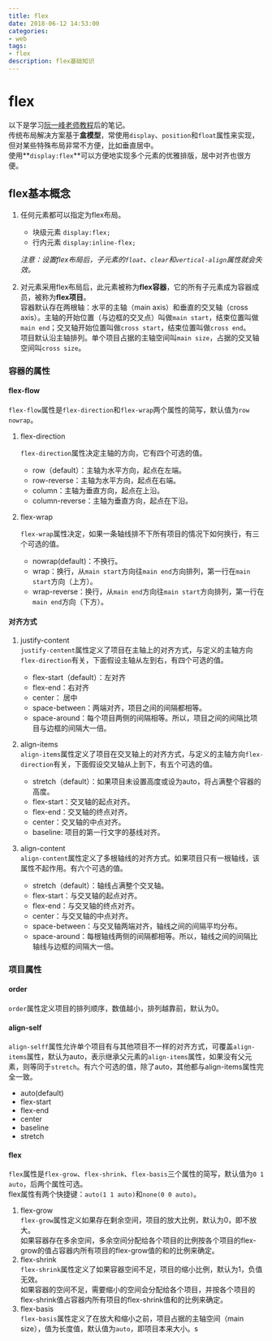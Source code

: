 ```yaml
---
title: flex
date: 2018-06-12 14:53:00
categories: 
- web
tags: 
- flex
description: flex基础知识
---
```


# flex

以下是学习[阮一峰老师教程](http://www.ruanyifeng.com/blog/2015/07/flex-grammar.html)后的笔记。  
传统布局解决方案基于**盒模型**，常使用`display`、`position`和`float`属性来实现，但对某些特殊布局非常不方便，比如垂直居中。  
使用**`display:flex`**可以方便地实现多个元素的优雅排版，居中对齐也很方便。

## flex基本概念

1.  任何元素都可以指定为flex布局。

    * 块级元素 `display:flex;`
    * 行内元素 `display:inline-flex;`

    _注意：设置flex布局后，子元素的`float`、`clear`和`vertical-align`属性就会失效。_

2.  对元素采用flex布局后，此元素被称为**flex容器**，它的所有子元素成为容器成员，被称为**flex项目**。  
    容器默认存在两根轴：水平的主轴（main axis）和垂直的交叉轴（cross axis）。主轴的开始位置（与边框的交叉点）叫做`main start`，结束位置叫做`main end`；交叉轴开始位置叫做`cross start`，结束位置叫做`cross end`。  
    项目默认沿主轴排列。单个项目占据的主轴空间叫`main size`，占据的交叉轴空间叫`cross size`。

### 容器的属性

#### flex-flow

`flex-flow`属性是`flex-direction`和`flex-wrap`两个属性的简写，默认值为`row nowrap`。

1.  flex-direction

    `flex-direction`属性决定主轴的方向，它有四个可选的值。

    * row（default）：主轴为水平方向，起点在左端。
    * row-reverse：主轴为水平方向，起点在右端。
    * column：主轴为垂直方向，起点在上沿。
    * column-reverse：主轴为垂直方向，起点在下沿。

2.  flex-wrap

    `flex-wrap`属性决定，如果一条轴线排不下所有项目的情况下如何换行，有三个可选的值。

    * nowrap\(default\)：不换行。
    * wrap：换行，从`main start`方向往`main end`方向排列，第一行在`main start`方向（上方）。
    * wrap-reverse：换行，从`main end`方向往`main start`方向排列，第一行在`main end`方向（下方）。

#### 对齐方式

1.  justify-content  
    `justify-centent`属性定义了项目在主轴上的对齐方式，与定义的主轴方向`flex-direction`有关，下面假设主轴从左到右，有四个可选的值。

    * flex-start（default）：左对齐
    * flex-end：右对齐
    * center： 居中
    * space-between：两端对齐，项目之间的间隔都相等。
    * space-around：每个项目两侧的间隔相等。所以，项目之间的间隔比项目与边框的间隔大一倍。

2.  align-items  
    `align-items`属性定义了项目在交叉轴上的对齐方式，与定义的主轴方向`flex-direction`有关，下面假设交叉轴从上到下，有五个可选的值。

    * stretch（default）：如果项目未设置高度或设为auto，将占满整个容器的高度。
    * flex-start：交叉轴的起点对齐。
    * flex-end：交叉轴的终点对齐。
    * center：交叉轴的中点对齐。
    * baseline: 项目的第一行文字的基线对齐。

3.  align-content  
    `align-content`属性定义了多根轴线的对齐方式。如果项目只有一根轴线，该属性不起作用。有六个可选的值。

    * stretch（default）：轴线占满整个交叉轴。
    * flex-start：与交叉轴的起点对齐。
    * flex-end：与交叉轴的终点对齐。
    * center：与交叉轴的中点对齐。
    * space-between：与交叉轴两端对齐，轴线之间的间隔平均分布。
    * space-around：每根轴线两侧的间隔都相等。所以，轴线之间的间隔比轴线与边框的间隔大一倍。

### 项目属性

#### order

`order`属性定义项目的排列顺序，数值越小，排列越靠前，默认为0。

#### align-self

`align-selff`属性允许单个项目有与其他项目不一样的对齐方式，可覆盖`align-items`属性，默认为auto，表示继承父元素的`align-items`属性，如果没有父元素，则等同于`stretch`。有六个可选的值，除了auto，其他都与align-items属性完全一致。

* auto(default)
* flex-start
* flex-end
* center
* baseline
* stretch

#### flex

`flex`属性是`flex-grow`、`flex-shrink`、`flex-basis`三个属性的简写，默认值为`0 1 auto`，后两个属性可选。  
flex属性有两个快捷键：`auto(1 1 auto)`和`none(0 0 auto)`。

1.  flex-grow  
    `flex-grow`属性定义如果存在剩余空间，项目的放大比例，默认为0，即不放大。  
    如果容器存在多余空间，多余空间分配给各个项目的比例按各个项目的flex-grow的值占容器内所有项目的flex-grow值的和的比例来确定。
2.  flex-shrink  
    `flex-shrink`属性定义了如果容器空间不足，项目的缩小比例，默认为1，负值无效。  
    如果容器的空间不足，需要缩小的空间会分配给各个项目，并按各个项目的flex-shrink值占容器内所有项目的flex-shrink值和的比例来确定。
3.  flex-basis  
    `flex-basis`属性定义了在放大和缩小之前，项目占据的主轴空间（main size），值为长度值，默认值为`auto`，即项目本来大小。s

